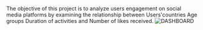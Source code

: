 The objective of this project is to analyze users engagement on social media
platforms by examining the relationship between
Users'countries
Age groups 
Duration of activities and 
Number of likes received.
![DASHBOARD](DASHBOARD14.PNG)

